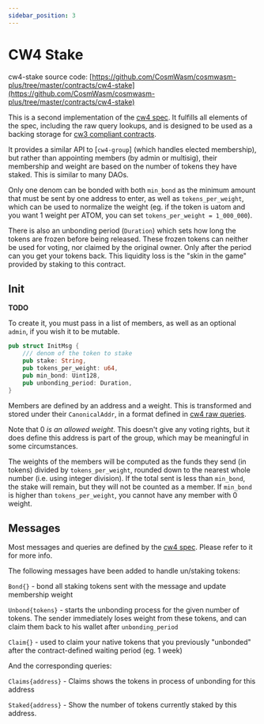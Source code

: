 ```yaml
---
sidebar_position: 3
---
```


# CW4 Stake

cw4-stake source code: [https://github.com/CosmWasm/cosmwasm-plus/tree/master/contracts/cw4-stake](https://github.com/CosmWasm/cosmwasm-plus/tree/master/contracts/cw4-stake)

This is a second implementation of the [cw4 spec](spec.md).
It fulfills all elements of the spec, including the raw query lookups,
and is designed to be used as a backing storage for
[cw3 compliant contracts](../cw3/spec.md).

It provides a similar API to [`cw4-group`] (which handles elected membership),
but rather than appointing members (by admin or multisig), their
membership and weight are based on the number of tokens they have staked.
This is similar to many DAOs.

Only one denom can be bonded with both `min_bond` as the minimum amount
that must be sent by one address to enter, as well as `tokens_per_weight`,
which can be used to normalize the weight (eg. if the token is uatom
and you want 1 weight per ATOM, you can set `tokens_per_weight = 1_000_000`).

There is also an unbonding period (`Duration`) which sets how long the
tokens are frozen before being released. These frozen tokens can neither
be used for voting, nor claimed by the original owner. Only after the period
can you get your tokens back. This liquidity loss is the "skin in the game"
provided by staking to this contract.

## Init

**TODO**

To create it, you must pass in a list of members, as well as an optional
`admin`, if you wish it to be mutable.

```rust
pub struct InitMsg {
    /// denom of the token to stake
    pub stake: String,
    pub tokens_per_weight: u64,
    pub min_bond: Uint128,
    pub unbonding_period: Duration,
}
```

Members are defined by an address and a weight. This is transformed
and stored under their `CanonicalAddr`, in a format defined in
[cw4 raw queries](spec.md#raw).

Note that 0 *is an allowed weight*. This doesn't give any voting rights,
but it does define this address is part of the group, which may be
meaningful in some circumstances.

The weights of the members will be computed as the funds they send
(in tokens) divided by `tokens_per_weight`, rounded down to the nearest
whole number (i.e. using integer division). If the total sent is less than
`min_bond`, the stake will remain, but they will not be counted as a
member. If `min_bond` is higher than `tokens_per_weight`, you cannot
have any member with 0 weight.

## Messages

Most messages and queries are defined by the
[cw4 spec](spec.md). Please refer to it for more info.

The following messages have been added to handle un/staking tokens:

`Bond{}` - bond all staking tokens sent with the message and update membership weight

`Unbond{tokens}` - starts the unbonding process for the given number
of tokens. The sender immediately loses weight from these tokens,
and can claim them back to his wallet after `unbonding_period`

`Claim{}` -  used to claim your native tokens that you previously "unbonded"
after the contract-defined waiting period (eg. 1 week)

And the corresponding queries:

`Claims{address}` - Claims shows the tokens in process of unbonding
for this address

`Staked{address}` - Show the number of tokens currently staked by this address.
